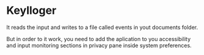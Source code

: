 #  Keylloger

It reads the input and writes to a file called events in yout documents folder.

But in order to it work, you need to add the aplication to you accessibility and input monitoring sections in privacy pane inside system preferences.
